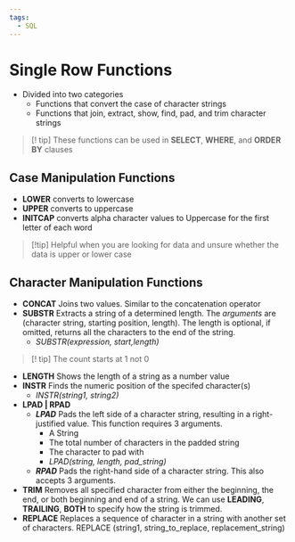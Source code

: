 ```yaml
---
tags:
  - SQL
---
```


# Single Row Functions
- Divided into two categories
	- Functions that convert the case of character strings
	- Functions that join, extract, show, find, pad, and trim character strings

>[! tip] These functions can be used in **SELECT**, **WHERE**, and **ORDER BY** clauses

## Case Manipulation Functions
- **LOWER** converts to lowercase
- **UPPER** converts to uppercase
- **INITCAP** converts alpha character values to Uppercase for the first letter of each word
> [!tip] Helpful when you are looking for data and unsure whether the data is upper or lower case

## Character Manipulation Functions
- **CONCAT** Joins two values. Similar to the concatenation operator
- **SUBSTR** Extracts a string of a determined length. The *arguments* are (character string, starting position, length). The length is optional, if omitted, returns all the characters to the end of the string.
	- *SUBSTR(expression, start,length)*
> [! tip] The count starts at 1 not 0
- **LENGTH** Shows the length of a string as a number value
- **INSTR** Finds the numeric position of the specifed character(s)
	- *INSTR(string1, string2)*
- **LPAD | RPAD**
	- ***LPAD*** Pads the left side of a character string, resulting in a right-justified value. This function requires 3 arguments. 
		- A String
		- The total number of characters in the padded string
		- The character to pad with
		- *LPAD(string, length, pad_string)*
	- ***RPAD*** Pads the right-hand side of a character string. This also accepts 3 arguments.
- **TRIM** Removes all specified character from either the beginning, the end, or both beginning and end of a string. We can use **LEADING**, **TRAILING**, **BOTH** to specify how the string is trimmed.
- **REPLACE** Replaces a sequence of character in a string with another set of characters. REPLACE (string1, string_to_replace, replacement_string)






